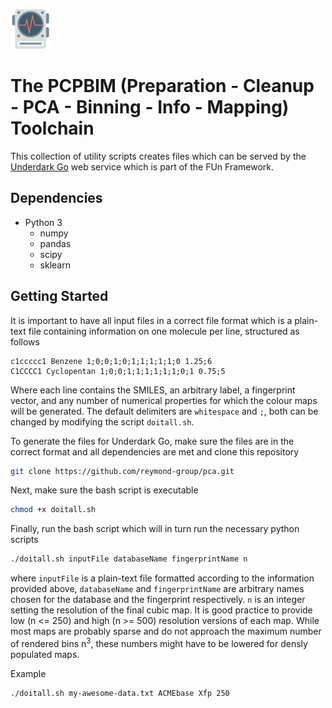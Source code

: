 ![PCPBIM](https://github.com/reymond-group/pca/blob/master/logo.png?raw=true)
# The PCPBIM (Preparation - Cleanup - PCA - Binning - Info - Mapping) Toolchain
This collection of utility scripts creates files which can be served by the [Underdark Go](https://github.com/reymond-group/underdarkgo) web service which is part of the FUn Framework.
## Dependencies
- Python 3
    - numpy
    - pandas
    - scipy
    - sklearn
## Getting Started
It is important to have all input files in a correct file format which is a plain-text file containing information on one molecule per line, structured as follows
```
c1ccccc1 Benzene 1;0;0;1;0;1;1;1;1;1;0 1.25;6
C1CCCC1 Cyclopentan 1;0;0;1;1;1;1;1;1;0;1 0.75;5
```
Where each line contains the SMILES, an arbitrary label, a fingerprint vector, and any number of numerical properties for which the colour maps will be generated. The default delimiters are `whitespace` and `;`, both can be changed by modifying the script `doitall.sh`.

To generate the files for Underdark Go, make sure the files are in the correct format and all dependencies are met and clone this repository
```bash
git clone https://github.com/reymond-group/pca.git
```
Next, make sure the bash script is executable
```bash
chmod +x doitall.sh
```
Finally, run the bash script which will in turn run the necessary python scripts
```bash
./doitall.sh inputFile databaseName fingerprintName n
```
where `inputFile` is a plain-text file formatted according to the information provided above, `databaseName` and `fingerprintName` are arbitrary names chosen for the database and the fingerprint respectively. `n` is an integer setting the resolution of the final cubic map. It is good practice to provide low (n <= 250) and high (n >= 500) resolution versions of each map. While most maps are probably sparse and do not approach the maximum number of rendered bins n<sup>3</sup>, these numbers might have to be lowered for densly populated maps.

Example
```bash
./doitall.sh my-awesome-data.txt ACMEbase Xfp 250
```
